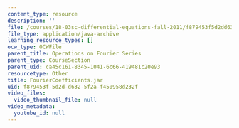 ```yaml
---
content_type: resource
description: ''
file: /courses/18-03sc-differential-equations-fall-2011/f879453f5d2dd6325f2af450958d232f_FourierCoefficients.jar
file_type: application/java-archive
learning_resource_types: []
ocw_type: OCWFile
parent_title: Operations on Fourier Series
parent_type: CourseSection
parent_uid: ca45c161-8345-1041-6c66-419481c20e93
resourcetype: Other
title: FourierCoefficients.jar
uid: f879453f-5d2d-d632-5f2a-f450958d232f
video_files:
  video_thumbnail_file: null
video_metadata:
  youtube_id: null
---
```

